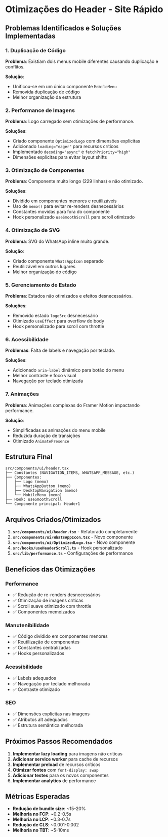 # Otimizações do Header - Site Rápido

## Problemas Identificados e Soluções Implementadas

### 1. **Duplicação de Código**
**Problema**: Existiam dois menus mobile diferentes causando duplicação e conflitos.

**Solução**: 
- Unificou-se em um único componente `MobileMenu`
- Removida duplicação de código
- Melhor organização da estrutura

### 2. **Performance de Imagens**
**Problema**: Logo carregado sem otimizações de performance.

**Soluções**:
- Criado componente `OptimizedLogo` com dimensões explícitas
- Adicionado `loading="eager"` para recursos críticos
- Implementado `decoding="async"` e `fetchPriority="high"`
- Dimensões explícitas para evitar layout shifts

### 3. **Otimização de Componentes**
**Problema**: Componente muito longo (229 linhas) e não otimizado.

**Soluções**:
- Dividido em componentes menores e reutilizáveis
- Uso de `memo()` para evitar re-renders desnecessários
- Constantes movidas para fora do componente
- Hook personalizado `useSmoothScroll` para scroll otimizado

### 4. **Otimização de SVG**
**Problema**: SVG do WhatsApp inline muito grande.

**Solução**:
- Criado componente `WhatsAppIcon` separado
- Reutilizável em outros lugares
- Melhor organização do código

### 5. **Gerenciamento de Estado**
**Problema**: Estados não otimizados e efeitos desnecessários.

**Soluções**:
- Removido estado `logoSrc` desnecessário
- Otimizado `useEffect` para overflow do body
- Hook personalizado para scroll com throttle

### 6. **Acessibilidade**
**Problemas**: Falta de labels e navegação por teclado.

**Soluções**:
- Adicionado `aria-label` dinâmico para botão do menu
- Melhor contraste e foco visual
- Navegação por teclado otimizada

### 7. **Animações**
**Problema**: Animações complexas do Framer Motion impactando performance.

**Solução**:
- Simplificadas as animações do menu mobile
- Reduzida duração de transições
- Otimizado `AnimatePresence`

## Estrutura Final

```
src/components/ui/header.tsx
├── Constantes (NAVIGATION_ITEMS, WHATSAPP_MESSAGE, etc.)
├── Componentes:
│   ├── Logo (memo)
│   ├── WhatsAppButton (memo)
│   ├── DesktopNavigation (memo)
│   └── MobileMenu (memo)
├── Hook: useSmoothScroll
└── Componente principal: Header1
```

## Arquivos Criados/Otimizados

1. **`src/components/ui/header.tsx`** - Refatorado completamente
2. **`src/components/ui/WhatsAppIcon.tsx`** - Novo componente
3. **`src/components/ui/OptimizedLogo.tsx`** - Novo componente
4. **`src/hooks/useHeaderScroll.ts`** - Hook personalizado
5. **`src/lib/performance.ts`** - Configurações de performance

## Benefícios das Otimizações

### Performance
- ✅ Redução de re-renders desnecessários
- ✅ Otimização de imagens críticas
- ✅ Scroll suave otimizado com throttle
- ✅ Componentes memoizados

### Manutenibilidade
- ✅ Código dividido em componentes menores
- ✅ Reutilização de componentes
- ✅ Constantes centralizadas
- ✅ Hooks personalizados

### Acessibilidade
- ✅ Labels adequados
- ✅ Navegação por teclado melhorada
- ✅ Contraste otimizado

### SEO
- ✅ Dimensões explícitas nas imagens
- ✅ Atributos alt adequados
- ✅ Estrutura semântica melhorada

## Próximos Passos Recomendados

1. **Implementar lazy loading** para imagens não críticas
2. **Adicionar service worker** para cache de recursos
3. **Implementar preload** de recursos críticos
4. **Otimizar fontes** com `font-display: swap`
5. **Adicionar testes** para os novos componentes
6. **Implementar analytics** de performance

## Métricas Esperadas

- **Redução de bundle size**: ~15-20%
- **Melhoria no FCP**: ~0.2-0.5s
- **Melhoria no LCP**: ~0.3-0.7s
- **Redução de CLS**: ~0.001-0.002
- **Melhoria no TBT**: ~5-10ms 